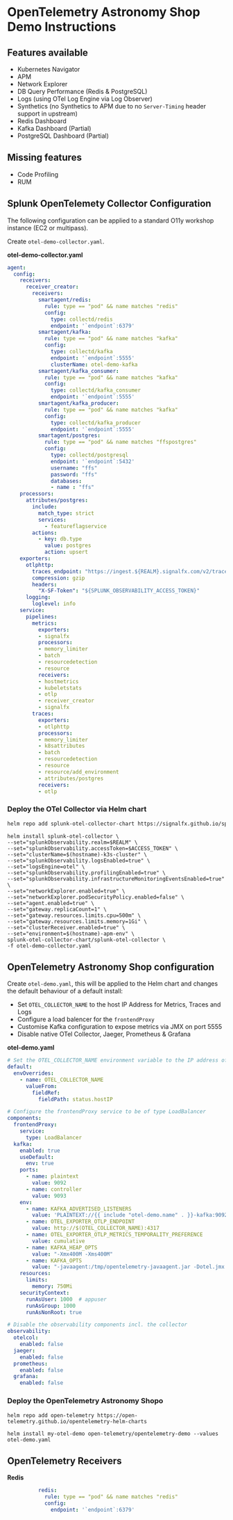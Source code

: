 # OpenTelemetry Astronomy Shop Demo Instructions

## Features available

- Kubernetes Navigator
- APM
- Network Explorer
- DB Query Performance (Redis & PostgreSQL)
- Logs (using OTel Log Engine via Log Observer)
- Synthetics (no Synthetics to APM due to no `Server-Timing` header support in upstream)
- Redis Dashboard
- Kafka Dashboard (Partial)
- PostgreSQL Dashboard (Partial)

## Missing features

- Code Profiling
- RUM

## Splunk OpenTelemety Collector Configuration

The following configuration can be applied to a standard O11y workshop instance (EC2 or multipass).


Create `otel-demo-collector.yaml`.

**otel-demo-collector.yaml**

``` yaml
agent:
  config:
    receivers:
      receiver_creator:
        receivers:
          smartagent/redis:
            rule: type == "pod" && name matches "redis"
            config:
              type: collectd/redis
              endpoint: '`endpoint`:6379'
          smartagent/kafka:
            rule: type == "pod" && name matches "kafka"
            config:
              type: collectd/kafka
              endpoint: '`endpoint`:5555'
              clusterName: otel-demo-kafka
          smartagent/kafka_consumer:
            rule: type == "pod" && name matches "kafka"
            config:
              type: collectd/kafka_consumer
              endpoint: '`endpoint`:5555'
          smartagent/kafka_producer:
            rule: type == "pod" && name matches "kafka"
            config:
              type: collectd/kafka_producer
              endpoint: '`endpoint`:5555'
          smartagent/postgres:
            rule: type == "pod" && name matches "ffspostgres"
            config:
              type: collectd/postgresql
              endpoint: '`endpoint`:5432'
              username: "ffs"
              password: "ffs"
              databases:
              - name : "ffs"
    processors:
      attributes/postgres:
        include:
          match_type: strict
          services:
            - featureflagservice
        actions:
          - key: db.type
            value: postgres
            action: upsert              
    exporters:
      otlphttp:
        traces_endpoint: "https://ingest.${REALM}.signalfx.com/v2/trace/otlp"
        compression: gzip
        headers:
          "X-SF-Token": "${SPLUNK_OBSERVABILITY_ACCESS_TOKEN}"
      logging:
        loglevel: info
    service:
      pipelines:
        metrics:
          exporters:
          - signalfx
          processors:
          - memory_limiter
          - batch
          - resourcedetection
          - resource
          receivers:
          - hostmetrics
          - kubeletstats
          - otlp
          - receiver_creator
          - signalfx
        traces:
          exporters:
          - otlphttp
          processors:
          - memory_limiter
          - k8sattributes
          - batch
          - resourcedetection
          - resource
          - resource/add_environment
          - attributes/postgres
          receivers:
          - otlp
```

### Deploy the OTel Collector via Helm chart

``` bash
helm repo add splunk-otel-collector-chart https://signalfx.github.io/splunk-otel-collector-chart && helm repo update
```

``` text
helm install splunk-otel-collector \
--set="splunkObservability.realm=$REALM" \
--set="splunkObservability.accessToken=$ACCESS_TOKEN" \
--set="clusterName=$(hostname)-k3s-cluster" \
--set="splunkObservability.logsEnabled=true" \
--set="logsEngine=otel" \
--set="splunkObservability.profilingEnabled=true" \
--set="splunkObservability.infrastructureMonitoringEventsEnabled=true" \
--set="networkExplorer.enabled=true" \
--set="networkExplorer.podSecurityPolicy.enabled=false" \
--set="agent.enabled=true" \
--set="gateway.replicaCount=1" \
--set="gateway.resources.limits.cpu=500m" \
--set="gateway.resources.limits.memory=1Gi" \
--set="clusterReceiver.enabled=true" \
--set="environment=$(hostname)-apm-env" \
splunk-otel-collector-chart/splunk-otel-collector \
-f otel-demo-collector.yaml
```

## OpenTelemetry Astronomy Shop configuration

Create `otel-demo.yaml`, this will be applied to the Helm chart and changes the default behaviour of a default install:

- Set `OTEL_COLLECTOR_NAME` to the host IP Address for Metrics, Traces and Logs
- Configure a load balencer for the `frontendProxy`
- Customise Kafka configuration to expose metrics via JMX on port 5555
- Disable native OTel Collector, Jaeger, Prometheus & Grafana

**otel-demo.yaml**

``` yaml
# Set the OTEL_COLLECTOR_NAME environment variable to the IP address of the node
default:
  envOverrides:
    - name: OTEL_COLLECTOR_NAME
      valueFrom:
        fieldRef:
          fieldPath: status.hostIP

# Configure the frontendProxy service to be of type LoadBalancer
components:
  frontendProxy:
    service:
      type: LoadBalancer
  kafka:
    enabled: true
    useDefault:
      env: true
    ports:
      - name: plaintext
        value: 9092
      - name: controller
        value: 9093
    env:
      - name: KAFKA_ADVERTISED_LISTENERS
        value: 'PLAINTEXT://{{ include "otel-demo.name" . }}-kafka:9092'
      - name: OTEL_EXPORTER_OTLP_ENDPOINT
        value: http://$(OTEL_COLLECTOR_NAME):4317
      - name: OTEL_EXPORTER_OTLP_METRICS_TEMPORALITY_PREFERENCE
        value: cumulative
      - name: KAFKA_HEAP_OPTS
        value: "-Xmx400M -Xms400M"
      - name: KAFKA_OPTS
        value: "-javaagent:/tmp/opentelemetry-javaagent.jar -Dotel.jmx.target.system=kafka-broker -Dcom.sun.management.jmxremote.port=5555"        
    resources:
      limits:
        memory: 750Mi
    securityContext:
      runAsUser: 1000  # appuser
      runAsGroup: 1000
      runAsNonRoot: true

# Disable the observability components incl. the collector
observability:
  otelcol:
    enabled: false
  jaeger:
    enabled: false
  prometheus:
    enabled: false
  grafana:
    enabled: false
```

### Deploy the OpenTelemetry Astronomy Shopo

``` text
helm repo add open-telemetry https://open-telemetry.github.io/opentelemetry-helm-charts
```

``` text
helm install my-otel-demo open-telemetry/opentelemetry-demo --values otel-demo.yaml
```

## OpenTelemetry Receivers

**Redis**

``` yaml
          redis:
            rule: type == "pod" && name matches "redis"
            config:
              endpoint: '`endpoint`:6379'
```

